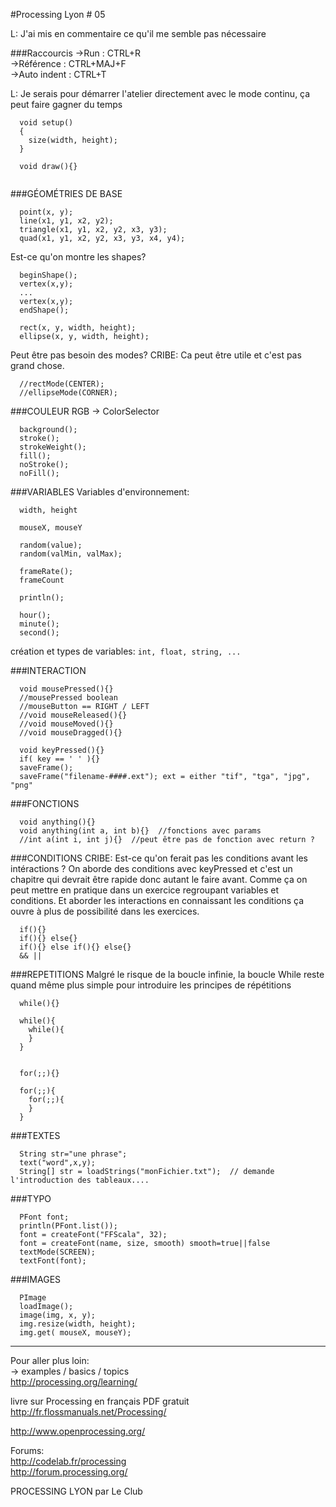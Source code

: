#Processing Lyon # 05

L: J'ai mis en commentaire ce qu'il me semble pas nécessaire

###Raccourcis
->Run         : CTRL+R  
->Référence   : CTRL+MAJ+F   
->Auto indent : CTRL+T  

L: Je serais pour démarrer l'atelier directement avec le mode continu, ça peut faire gagner du temps
```
  void setup()
  {
    size(width, height);
  }
  
  void draw(){}  
  
```

###GÉOMÉTRIES DE BASE
```
  point(x, y);  
  line(x1, y1, x2, y2);  
  triangle(x1, y1, x2, y2, x3, y3);  
  quad(x1, y1, x2, y2, x3, y3, x4, y4);  
```

Est-ce qu'on montre les shapes?
```
  beginShape();   
  vertex(x,y);  
  ...  
  vertex(x,y);  
  endShape();
```

```
  rect(x, y, width, height);  
  ellipse(x, y, width, height);  
```

Peut être pas besoin des modes?
CRIBE: Ca peut être utile et c'est pas grand chose.
```
  //rectMode(CENTER);  
  //ellipseMode(CORNER);  
```
###COULEUR RGB
-> ColorSelector  
```
  background();  
  stroke();  
  strokeWeight();  
  fill();  
  noStroke();  
  noFill();  
```
###VARIABLES
Variables d'environnement:
```
  width, height  
  
  mouseX, mouseY  
  
  random(value);  
  random(valMin, valMax);  

  frameRate();  
  frameCount  
  
  println();  
  
  hour();  
  minute();  
  second();  
```

création et types de variables:
`int, float, string, ...`

###INTERACTION
```
  void mousePressed(){}  
  //mousePressed boolean  
  //mouseButton == RIGHT / LEFT  
  //void mouseReleased(){}  
  //void mouseMoved(){}  
  //void mouseDragged(){}  
  
  void keyPressed(){}  
  if( key == ' ' ){}  
  saveFrame();  
  saveFrame("filename-####.ext"); ext = either "tif", "tga", "jpg", "png"
```

###FONCTIONS
```
  void anything(){}  
  void anything(int a, int b){}  //fonctions avec params
  //int a(int i, int j){}  //peut être pas de fonction avec return ?
```

###CONDITIONS
CRIBE: Est-ce qu'on ferait pas les conditions avant les intéractions ?
On aborde des conditions avec keyPressed et c'est un chapitre qui devrait être rapide donc autant le faire avant.
Comme ça on peut mettre en pratique dans un exercice regroupant variables et conditions. Et aborder les interactions en connaissant les conditions ça ouvre à plus de possibilité dans les exercices.
```
  if(){}  
  if(){} else{}  
  if(){} else if(){} else{}  
  && ||  
```

###REPETITIONS
Malgré le risque de la boucle infinie, la boucle While reste quand même plus simple pour introduire les principes de répétitions
```
  while(){}  
  
  while(){  
    while(){  
    }   
  }
  
  
  for(;;){}
  
  for(;;){  
    for(;;){  
    }  
  }  
```

###TEXTES
```
  String str="une phrase";  
  text("word",x,y);  
  String[] str = loadStrings("monFichier.txt");  // demande l'introduction des tableaux....
```

###TYPO
```
  PFont font;  
  println(PFont.list());  
  font = createFont("FFScala", 32);  
  font = createFont(name, size, smooth) smooth=true||false  
  textMode(SCREEN);  
  textFont(font);
```

###IMAGES
```
  PImage  
  loadImage();  
  image(img, x, y);  
  img.resize(width, height);
  img.get( mouseX, mouseY);
```
___
Pour aller plus loin:  
-> examples / basics / topics  
http://processing.org/learning/  

livre sur Processing en français PDF gratuit  
http://fr.flossmanuals.net/Processing/  

http://www.openprocessing.org/  

Forums:  
http://codelab.fr/processing  
http://forum.processing.org/  


PROCESSING LYON par Le Club
